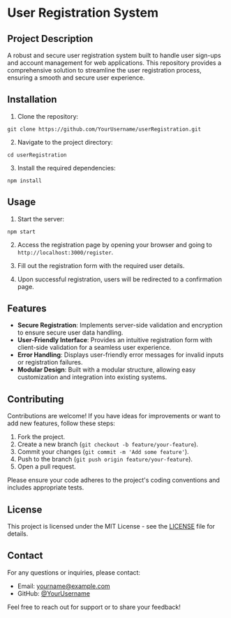 # User Registration System

## Project Description

A robust and secure user registration system built to handle user sign-ups and account management for web applications. This repository provides a comprehensive solution to streamline the user registration process, ensuring a smooth and secure user experience.

## Installation

1. Clone the repository:
```
git clone https://github.com/YourUsername/userRegistration.git
```

2. Navigate to the project directory:
```
cd userRegistration
```

3. Install the required dependencies:
```
npm install
```

## Usage

1. Start the server:
```
npm start
```

2. Access the registration page by opening your browser and going to `http://localhost:3000/register`.

3. Fill out the registration form with the required user details.

4. Upon successful registration, users will be redirected to a confirmation page.

## Features

- **Secure Registration**: Implements server-side validation and encryption to ensure secure user data handling.
- **User-Friendly Interface**: Provides an intuitive registration form with client-side validation for a seamless user experience.
- **Error Handling**: Displays user-friendly error messages for invalid inputs or registration failures.
- **Modular Design**: Built with a modular structure, allowing easy customization and integration into existing systems.

## Contributing

Contributions are welcome! If you have ideas for improvements or want to add new features, follow these steps:

1. Fork the project.
2. Create a new branch (`git checkout -b feature/your-feature`).
3. Commit your changes (`git commit -m 'Add some feature'`).
4. Push to the branch (`git push origin feature/your-feature`).
5. Open a pull request.

Please ensure your code adheres to the project's coding conventions and includes appropriate tests.

## License

This project is licensed under the MIT License - see the [LICENSE](LICENSE) file for details.

## Contact

For any questions or inquiries, please contact:
- Email: yourname@example.com
- GitHub: [@YourUsername](https://github.com/YourUsername)

Feel free to reach out for support or to share your feedback!